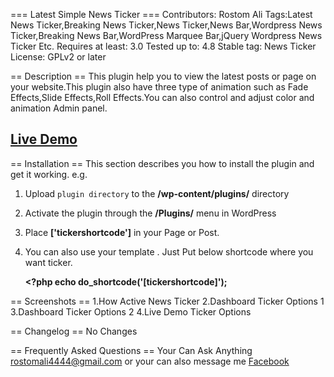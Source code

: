 === Latest Simple News Ticker ===
Contributors: Rostom Ali
Tags:Latest News Ticker,Breaking News Ticker,News Ticker,News Bar,Wordpress News Ticker,Breaking News Bar,WordPress Marquee Bar,jQuery Wordpress News Ticker Etc.
Requires at least: 3.0
Tested up to: 4.8
Stable tag: News Ticker
License: GPLv2 or later

== Description ==
This plugin help you to view the latest posts or page on your website.This plugin also have three type of animation such as Fade Effects,Slide Effects,Roll Effects.You can also control and adjust color and animation Admin panel.
## <a href="http://demo.imrostom.com/latest-news-ticker-documentation/">Live Demo</a> ##
== Installation ==
This section describes you how to install the plugin and get it working.
e.g.

1. Upload `plugin directory` to the **/wp-content/plugins/** directory
1. Activate the plugin through the **/Plugins/** menu in WordPress
1. Place **['tickershortcode']** in your Page or Post.
1. You can also use your template . Just Put below shortcode where you want ticker.

	__<?php echo do_shortcode('[tickershortcode]');__

== Screenshots ==
1.How Active News Ticker
2.Dashboard Ticker Options 1
3.Dashboard Ticker Options 2
4.Live Demo Ticker Options

== Changelog ==
No Changes

== Frequently Asked Questions ==
Your Can Ask Anything rostomali4444@gmail.com
or your can also message me <a href="http://www.facebook.com/engrrostomali">Facebook</a>
